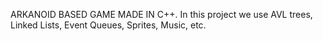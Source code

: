 ARKANOID BASED GAME MADE IN C++.
In this project we use AVL trees, Linked Lists, Event Queues, Sprites, Music, etc.
